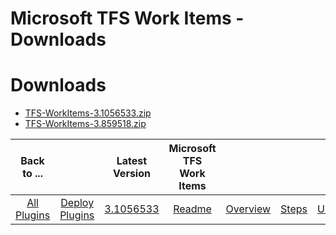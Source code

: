 
Microsoft TFS Work Items - Downloads
====================================

# Downloads

- [TFS-WorkItems-3.1056533.zip](https://raw.githubusercontent.com/UrbanCode/IBM-UCD-PLUGINS/main/files/plugin-air-TFS-WorkItems/TFS-WorkItems-3.1056533.zip)
- [TFS-WorkItems-3.859518.zip](https://raw.githubusercontent.com/UrbanCode/IBM-UCD-PLUGINS/main/files/plugin-air-TFS-WorkItems/TFS-WorkItems-3.859518.zip)

|Back to ...||Latest Version|Microsoft TFS Work Items ||||
| :---: | :---: | :---: | :---: | :---: | :---: | :---: |
|[All Plugins](../../index.md)|[Deploy Plugins](../README.md)|[3.1056533](https://raw.githubusercontent.com/UrbanCode/IBM-UCD-PLUGINS/main/files/plugin-air-TFS-WorkItems/TFS-WorkItems-3.1056533.zip)|[Readme](README.md)|[Overview](overview.md)|[Steps](steps.md)|[Usage](usage.md)|
